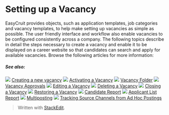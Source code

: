 # Setting up a Vacancy

EasyCruit provides objects, such as application templates, job categories and vacancy templates, to help make setting up vacancies as simple as possible. The user friendly interface and workflow also enable vacancies to be configured consistently across a company. The following topics describe in detail the steps necessary to create a vacancy and enable it to be displayed on a career website so that candidates can search and apply for available vacancies. Browse the following articles for more information:

##### See also:

![](../Resources/Images/icon-document-link.png) [Creating a new vacancy](creating_a_new_vacancy.htm)
![](../Resources/Images/icon-document-link.png) [Activating a Vacancy](activating_a_vacancy.htm)
![](../Resources/Images/icon-document-link.png) [Vacancy Folder](vacancy_folder.htm)
![](../Resources/Images/icon-document-link.png) [Vacancy Approvals](vacancy_approvals.htm)
![](../Resources/Images/icon-document-link.png) [Editing a Vacancy](editing_a_vacancy.htm)
![](../Resources/Images/icon-document-link.png) [Deleting a Vacancy](deleting_a_vacancy.htm)
![](../Resources/Images/icon-document-link.png) [Closing a Vacancy](closing_a_vacancy.htm)
![](../Resources/Images/icon-document-link.png) [Restoring a Vacancy](restoring_a_vacancy.htm)
![](../Resources/Images/icon-document-link.png) [Candidate Report](candidate_report.htm)
![](../Resources/Images/icon-document-link.png) [Applicant List Report](applicant_list_report.htm)
![](../Resources/Images/icon-document-link.png) [Multiposting](multiposting.htm)
![](../Resources/Images/icon-document-link.png) [Tracking Source Channels from Ad Hoc Postings](tracking_source_channels_from_ad_hoc_postings.htm)



> Written with [StackEdit](https://stackedit.io/).
<!--stackedit_data:
eyJoaXN0b3J5IjpbLTE3ODUwOTY1MzBdfQ==
-->